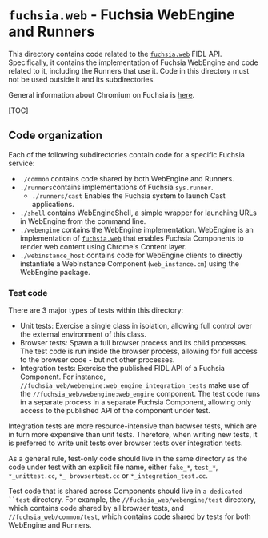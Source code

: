 # `fuchsia.web` - Fuchsia WebEngine and Runners

This directory contains code related to the
[`fuchsia.web`](https://fuchsia.dev/reference/fidl/fuchsia.web) FIDL API.
Specifically, it contains the implementation of Fuchsia WebEngine and code
related to it, including the Runners that use it. Code in this
directory must not be used outside it and its subdirectories.

General information about Chromium on Fuchsia is
[here](../docs/fuchsia/README.md).

[TOC]

## Code organization
Each of the following subdirectories contain code for a specific Fuchsia
service:
* `./common` contains code shared by both WebEngine and Runners.
* `./runners`contains implementations of Fuchsia `sys.runner`.
    * `./runners/cast` Enables the Fuchsia system to launch Cast applications.
* `./shell` contains WebEngineShell, a simple wrapper for launching URLs in
WebEngine from the command line.
* `./webengine` contains the WebEngine implementation. WebEngine is an
implementation of
[`fuchsia.web`](https://fuchsia.dev/reference/fidl/fuchsia.web) that enables
Fuchsia Components to render web content using Chrome's Content layer.
* `./webinstance_host` contains code for WebEngine clients to directly
instantiate a WebInstance Component (`web_instance.cm`) using the WebEngine
package.

### Test code

There are 3 major types of tests within this directory:
* Unit tests: Exercise a single class in isolation, allowing full control
  over the external environment of this class.
* Browser tests: Spawn a full browser process and its child processes. The test
  code is run inside the browser process, allowing for full access to the
  browser code - but not other processes.
* Integration tests: Exercise the published FIDL API of a Fuchsia Component. For
  instance, `//fuchsia_web/webengine:web_engine_integration_tests` make use
  of the `//fuchsia_web/webengine:web_engine` component. The test code runs
  in a separate process in a separate Fuchsia Component, allowing only access to
  the published API of the component under test.

Integration tests are more resource-intensive than browser tests, which are in
turn more expensive than unit tests. Therefore, when writing new tests, it is
preferred to write unit tests over browser tests over integration tests.

As a general rule, test-only code should live in the same directory as the code
under test with an explicit file name, either `fake_*`, `test_*`,
`*_unittest.cc`, `*_ browsertest.cc` or `*_integration_test.cc`.

Test code that is shared across Components should live in `a dedicated ``test`
directory. For example, the `//fuchsia_web/webengine/test` directory, which
contains code shared by all browser tests, and
`//fuchsia_web/common/test`, which contains code shared by tests for both
WebEngine and Runners.
